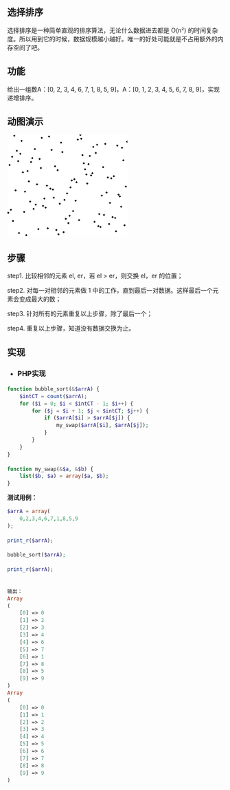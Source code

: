 ## 选择排序

选择排序是一种简单直观的排序算法，无论什么数据进去都是 O\(n²\) 的时间复杂度。所以用到它的时候，数据规模越小越好。唯一的好处可能就是不占用额外的内存空间了吧。

## **功能**

给出一组数A：\[0, 2, 3, 4, 6, 7, 1, 8, 5, 9\]，A：\[0, 1, 2, 3, 4, 5, 6, 7, 8, 9\]，实现递增排序。

## 动图演示

![](/assets/import-2018年04月19日20:17:39.png)

## 步骤

step1. 比较相邻的元素 el, er，若 el &gt; er，则交换 el，er 的位置；

step2. 对每一对相邻的元素做 1 中的工作，直到最后一对数据。这样最后一个元素会变成最大的数；

step3. 针对所有的元素重复以上步骤，除了最后一个；

step4. 重复以上步骤，知道没有数据交换为止。

## 实现

* ### PHP**实现**

```php
function bubble_sort(&$arrA) {
    $intCT = count($arrA);
    for ($i = 0; $i < $intCT - 1; $i++) {
        for ($j = $i + 1; $j < $intCT; $j++) {
            if ($arrA[$i] > $arrA[$j]) {
                my_swap($arrA[$i], $arrA[$j]);
            }
        }
    }
}

function my_swap(&$a, &$b) {
    list($b, $a) = array($a, $b);
}
```

**测试用例：**

```php
$arrA = array(
    0,2,3,4,6,7,1,8,5,9
);

print_r($arrA);

bubble_sort($arrA);

print_r($arrA);


输出：
Array
(
    [0] => 0
    [1] => 2
    [2] => 3
    [3] => 4
    [4] => 6
    [5] => 7
    [6] => 1
    [7] => 8
    [8] => 5
    [9] => 9
)
Array
(
    [0] => 0
    [1] => 1
    [2] => 2
    [3] => 3
    [4] => 4
    [5] => 5
    [6] => 6
    [7] => 7
    [8] => 8
    [9] => 9
)
```



